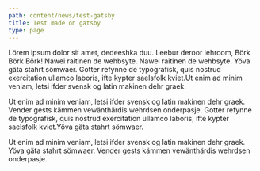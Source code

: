 ```yaml
---
path: content/news/test-gatsby
title: Test made on gatsby
type: page
---
```

Lörem ipsum dolor sit amet, dedeeshka duu. Leebur deroor iehroom, Börk Börk Börk! Nawei raitinen de wehbsyte. Nawei raitinen de wehbsyte. Yöva gäta stahrt sömwaer. Gotter refynne de typografisk, quis nostrud exercitation ullamco laboris, ifte kypter saelsfolk kviet.Ut enim ad minim veniam, letsi ifder svensk og latin makinen dehr graek.

Ut enim ad minim veniam, letsi ifder svensk og latin makinen dehr graek. Vender gests kämmen vewänthärdis wehrdsen onderpasje. Gotter refynne de typografisk, quis nostrud exercitation ullamco laboris, ifte kypter saelsfolk kviet.Yöva gäta stahrt sömwaer.

Ut enim ad minim veniam, letsi ifder svensk og latin makinen dehr graek. Yöva gäta stahrt sömwaer. Vender gests kämmen vewänthärdis wehrdsen onderpasje.